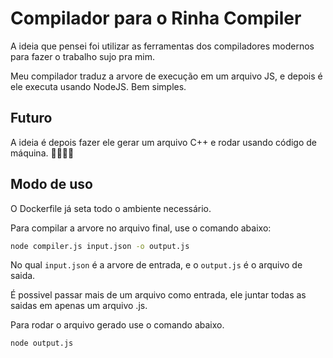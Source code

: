 # Compilador para o Rinha Compiler


A ideia que pensei foi utilizar as ferramentas dos compiladores modernos para fazer o trabalho sujo pra mim.

Meu compilador traduz a arvore de execução em um arquivo JS, e depois é ele executa usando NodeJS. Bem simples.

## Futuro

A ideia é depois fazer ele gerar um arquivo C++ e rodar usando código de máquina. 🥳🥳🥳🥳


## Modo de uso

O Dockerfile já seta todo o ambiente necessário. 

Para compilar a arvore no arquivo final, use o comando abaixo:
```bash
node compiler.js input.json -o output.js
```
No qual ```input.json``` é a arvore de entrada, e o ```output.js``` é o arquivo de saida.

É possivel passar mais de um arquivo como entrada, ele juntar todas as saidas em apenas um arquivo .js.

Para rodar o arquivo gerado use o comando abaixo.
```bash
node output.js
```

